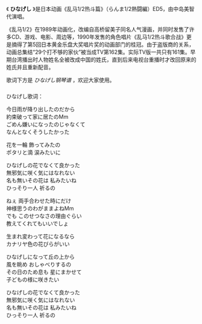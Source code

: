 

《 **ひなげし** 》是日本动画《乱马1/2热斗篇》（らんま1/2熱闘編）ED5，由中岛美智代演唱。

《乱马1/2》在1989年动画化，改编自高桥留美子同名人气漫画，并同时发售了许多CD、游戏、电影、周边等，1990年发售的角色唱片《乱马1/2热斗歌合战》更是摘得了第5回日本黄金乐盘大奖唱片奖的动画部门的桂冠。由于盗版商的关系，动画总集结“29个打不够的家伙”被当成TV第162集。实际TV版一共只有161集。早期台湾播出时人物姓名全被改成中国的姓氏，直到后来电视台重播时才改回原来的姓氏并且重新配音。

歌词下方是 _ひなげし钢琴谱_ ，欢迎大家使用。

###  
ひなげし歌词：

  
今日雨が降り出したのだから  
約束破って家に居たのMm  
ごめん嫌いになったのじゃなくて  
なんとなくそうしたかった

花を一輪 飾ってみたの  
ポタリと滴 涙みたいに

ひなげしの花でなくて良かった  
無邪気に咲く気にはなれない  
名も無いその花は 私みたいね  
ひっそり一人 祈るの

ねぇ 両手合わせた時にだけ  
神様思うのわがままよねMm  
でも このせつなさの理由ぐらい  
教えてくれてもいいでしょ

生まれ変わって花になるなら  
カナリヤ色の花びらがいい

ひなげしになって丘の上から  
風を眺め おしゃべりするの  
その日のため息も 星にまかせて  
子どもの様に咲きたい

ひなげしの花でなくて良かった  
無邪気に咲く気にはなれない  
名も無いその花は 私みたいね  
ひっそり一人 祈るの

  
  

